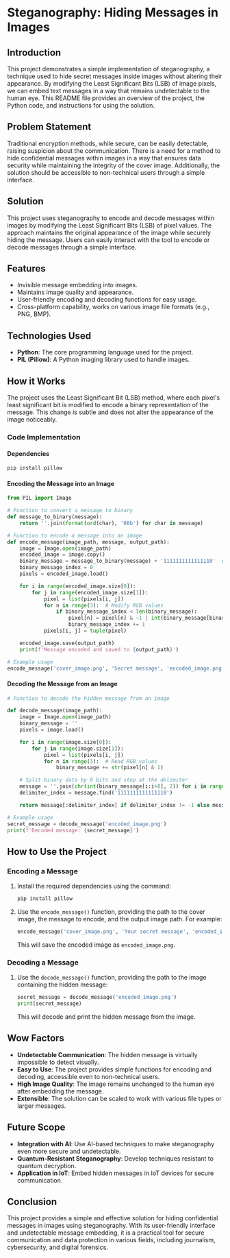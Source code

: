 # Steganography: Hiding Messages in Images

## Introduction
This project demonstrates a simple implementation of steganography, a technique used to hide secret messages inside images without altering their appearance. By modifying the Least Significant Bits (LSB) of image pixels, we can embed text messages in a way that remains undetectable to the human eye. This README file provides an overview of the project, the Python code, and instructions for using the solution.

## Problem Statement
Traditional encryption methods, while secure, can be easily detectable, raising suspicion about the communication. There is a need for a method to hide confidential messages within images in a way that ensures data security while maintaining the integrity of the cover image. Additionally, the solution should be accessible to non-technical users through a simple interface.

## Solution
This project uses steganography to encode and decode messages within images by modifying the Least Significant Bits (LSB) of pixel values. The approach maintains the original appearance of the image while securely hiding the message. Users can easily interact with the tool to encode or decode messages through a simple interface.

## Features
- Invisible message embedding into images.
- Maintains image quality and appearance.
- User-friendly encoding and decoding functions for easy usage.
- Cross-platform capability, works on various image file formats (e.g., PNG, BMP).

## Technologies Used
- **Python**: The core programming language used for the project.
- **PIL (Pillow)**: A Python imaging library used to handle images.

## How it Works
The project uses the Least Significant Bit (LSB) method, where each pixel's least significant bit is modified to encode a binary representation of the message. This change is subtle and does not alter the appearance of the image noticeably.

### Code Implementation
#### Dependencies
```bash
pip install pillow
```

#### Encoding the Message into an Image
```python
from PIL import Image

# Function to convert a message to binary
def message_to_binary(message):
    return ''.join(format(ord(char), '08b') for char in message)

# Function to encode a message into an image
def encode_message(image_path, message, output_path):
    image = Image.open(image_path)
    encoded_image = image.copy()
    binary_message = message_to_binary(message) + '1111111111111110'  # Delimiter
    binary_message_index = 0
    pixels = encoded_image.load()

    for i in range(encoded_image.size[0]):
        for j in range(encoded_image.size[1]):
            pixel = list(pixels[i, j])
            for n in range(3):  # Modify RGB values
                if binary_message_index < len(binary_message):
                    pixel[n] = pixel[n] & ~1 | int(binary_message[binary_message_index])
                    binary_message_index += 1
            pixels[i, j] = tuple(pixel)

    encoded_image.save(output_path)
    print(f'Message encoded and saved to {output_path}')

# Example usage
encode_message('cover_image.png', 'Secret message', 'encoded_image.png')
```

#### Decoding the Message from an Image
```python
# Function to decode the hidden message from an image

def decode_message(image_path):
    image = Image.open(image_path)
    binary_message = ''
    pixels = image.load()

    for i in range(image.size[0]):
        for j in range(image.size[1]):
            pixel = list(pixels[i, j])
            for n in range(3):  # Read RGB values
                binary_message += str(pixel[n] & 1)

    # Split binary data by 8 bits and stop at the delimiter
    message = ''.join(chr(int(binary_message[i:i+8], 2)) for i in range(0, len(binary_message), 8))
    delimiter_index = message.find('1111111111111110')

    return message[:delimiter_index] if delimiter_index != -1 else message

# Example usage
secret_message = decode_message('encoded_image.png')
print(f'Decoded message: {secret_message}')
```

## How to Use the Project
### Encoding a Message
1. Install the required dependencies using the command:
   ```bash
   pip install pillow
   ```
2. Use the `encode_message()` function, providing the path to the cover image, the message to encode, and the output image path. For example:
   ```python
   encode_message('cover_image.png', 'Your secret message', 'encoded_image.png')
   ```
   This will save the encoded image as `encoded_image.png`.

### Decoding a Message
1. Use the `decode_message()` function, providing the path to the image containing the hidden message:
   ```python
   secret_message = decode_message('encoded_image.png')
   print(secret_message)
   ```
   This will decode and print the hidden message from the image.

## Wow Factors
- **Undetectable Communication**: The hidden message is virtually impossible to detect visually.
- **Easy to Use**: The project provides simple functions for encoding and decoding, accessible even to non-technical users.
- **High Image Quality**: The image remains unchanged to the human eye after embedding the message.
- **Extensible**: The solution can be scaled to work with various file types or larger messages.

## Future Scope
- **Integration with AI**: Use AI-based techniques to make steganography even more secure and undetectable.
- **Quantum-Resistant Steganography**: Develop techniques resistant to quantum decryption.
- **Application in IoT**: Embed hidden messages in IoT devices for secure communication.

## Conclusion
This project provides a simple and effective solution for hiding confidential messages in images using steganography. With its user-friendly interface and undetectable message embedding, it is a practical tool for secure communication and data protection in various fields, including journalism, cybersecurity, and digital forensics.

